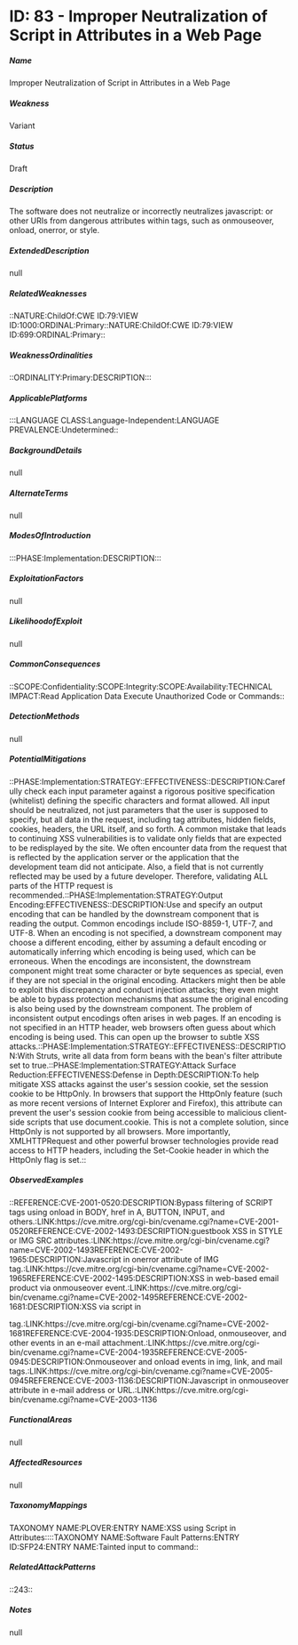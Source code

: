 # ID: 83 - Improper Neutralization of Script in Attributes in a Web Page
<h5>Name</h5>Improper Neutralization of Script in Attributes in a Web Page
<h5>Weakness</h5>Variant
<h5>Status</h5>Draft
<h5>Description</h5>The software does not neutralize or incorrectly neutralizes javascript: or other URIs from dangerous attributes within tags, such as onmouseover, onload, onerror, or style.
<h5>ExtendedDescription</h5>null
<h5>RelatedWeaknesses</h5>::NATURE:ChildOf:CWE ID:79:VIEW ID:1000:ORDINAL:Primary::NATURE:ChildOf:CWE ID:79:VIEW ID:699:ORDINAL:Primary::
<h5>WeaknessOrdinalities</h5>::ORDINALITY:Primary:DESCRIPTION:::
<h5>ApplicablePlatforms</h5>:::LANGUAGE CLASS:Language-Independent:LANGUAGE PREVALENCE:Undetermined::
<h5>BackgroundDetails</h5>null
<h5>AlternateTerms</h5>null
<h5>ModesOfIntroduction</h5>:::PHASE:Implementation:DESCRIPTION:::
<h5>ExploitationFactors</h5>null
<h5>LikelihoodofExploit</h5>null
<h5>CommonConsequences</h5>::SCOPE:Confidentiality:SCOPE:Integrity:SCOPE:Availability:TECHNICAL IMPACT:Read Application Data Execute Unauthorized Code or Commands::
<h5>DetectionMethods</h5>null
<h5>PotentialMitigations</h5>::PHASE:Implementation:STRATEGY::EFFECTIVENESS::DESCRIPTION:Carefully check each input parameter against a rigorous positive specification (whitelist) defining the specific characters and format allowed. All input should be neutralized, not just parameters that the user is supposed to specify, but all data in the request, including tag attributes, hidden fields, cookies, headers, the URL itself, and so forth. A common mistake that leads to continuing XSS vulnerabilities is to validate only fields that are expected to be redisplayed by the site. We often encounter data from the request that is reflected by the application server or the application that the development team did not anticipate. Also, a field that is not currently reflected may be used by a future developer. Therefore, validating ALL parts of the HTTP request is recommended.::PHASE:Implementation:STRATEGY:Output Encoding:EFFECTIVENESS::DESCRIPTION:Use and specify an output encoding that can be handled by the downstream component that is reading the output. Common encodings include ISO-8859-1, UTF-7, and UTF-8. When an encoding is not specified, a downstream component may choose a different encoding, either by assuming a default encoding or automatically inferring which encoding is being used, which can be erroneous. When the encodings are inconsistent, the downstream component might treat some character or byte sequences as special, even if they are not special in the original encoding. Attackers might then be able to exploit this discrepancy and conduct injection attacks; they even might be able to bypass protection mechanisms that assume the original encoding is also being used by the downstream component. The problem of inconsistent output encodings often arises in web pages. If an encoding is not specified in an HTTP header, web browsers often guess about which encoding is being used. This can open up the browser to subtle XSS attacks.::PHASE:Implementation:STRATEGY::EFFECTIVENESS::DESCRIPTION:With Struts, write all data from form beans with the bean's filter attribute set to true.::PHASE:Implementation:STRATEGY:Attack Surface Reduction:EFFECTIVENESS:Defense in Depth:DESCRIPTION:To help mitigate XSS attacks against the user's session cookie, set the session cookie to be HttpOnly. In browsers that support the HttpOnly feature (such as more recent versions of Internet Explorer and Firefox), this attribute can prevent the user's session cookie from being accessible to malicious client-side scripts that use document.cookie. This is not a complete solution, since HttpOnly is not supported by all browsers. More importantly, XMLHTTPRequest and other powerful browser technologies provide read access to HTTP headers, including the Set-Cookie header in which the HttpOnly flag is set.::
<h5>ObservedExamples</h5>::REFERENCE:CVE-2001-0520:DESCRIPTION:Bypass filtering of SCRIPT tags using onload in BODY, href in A, BUTTON, INPUT, and others.:LINK:https://cve.mitre.org/cgi-bin/cvename.cgi?name=CVE-2001-0520REFERENCE:CVE-2002-1493:DESCRIPTION:guestbook XSS in STYLE or IMG SRC attributes.:LINK:https://cve.mitre.org/cgi-bin/cvename.cgi?name=CVE-2002-1493REFERENCE:CVE-2002-1965:DESCRIPTION:Javascript in onerror attribute of IMG tag.:LINK:https://cve.mitre.org/cgi-bin/cvename.cgi?name=CVE-2002-1965REFERENCE:CVE-2002-1495:DESCRIPTION:XSS in web-based email product via onmouseover event.:LINK:https://cve.mitre.org/cgi-bin/cvename.cgi?name=CVE-2002-1495REFERENCE:CVE-2002-1681:DESCRIPTION:XSS via script in <P> tag.:LINK:https://cve.mitre.org/cgi-bin/cvename.cgi?name=CVE-2002-1681REFERENCE:CVE-2004-1935:DESCRIPTION:Onload, onmouseover, and other events in an e-mail attachment.:LINK:https://cve.mitre.org/cgi-bin/cvename.cgi?name=CVE-2004-1935REFERENCE:CVE-2005-0945:DESCRIPTION:Onmouseover and onload events in img, link, and mail tags.:LINK:https://cve.mitre.org/cgi-bin/cvename.cgi?name=CVE-2005-0945REFERENCE:CVE-2003-1136:DESCRIPTION:Javascript in onmouseover attribute in e-mail address or URL.:LINK:https://cve.mitre.org/cgi-bin/cvename.cgi?name=CVE-2003-1136
<h5>FunctionalAreas</h5>null
<h5>AffectedResources</h5>null
<h5>TaxonomyMappings</h5>TAXONOMY NAME:PLOVER:ENTRY NAME:XSS using Script in Attributes::::TAXONOMY NAME:Software Fault Patterns:ENTRY ID:SFP24:ENTRY NAME:Tainted input to command::
<h5>RelatedAttackPatterns</h5>::243::
<h5>Notes</h5>null

